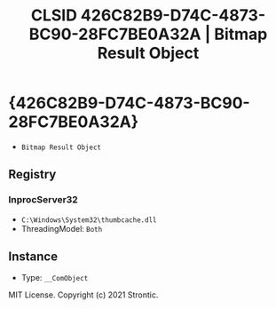﻿---
title: "CLSID 426C82B9-D74C-4873-BC90-28FC7BE0A32A | Bitmap Result Object"
excerpt: What is COM-Object CLSID 426C82B9-D74C-4873-BC90-28FC7BE0A32A?
---

# {426C82B9-D74C-4873-BC90-28FC7BE0A32A}

* `Bitmap Result Object`

## Registry


### InprocServer32

* `C:\Windows\System32\thumbcache.dll`
* ThreadingModel: `Both`

## Instance

* Type: `__ComObject`

MIT License. Copyright (c) 2021 Strontic.


